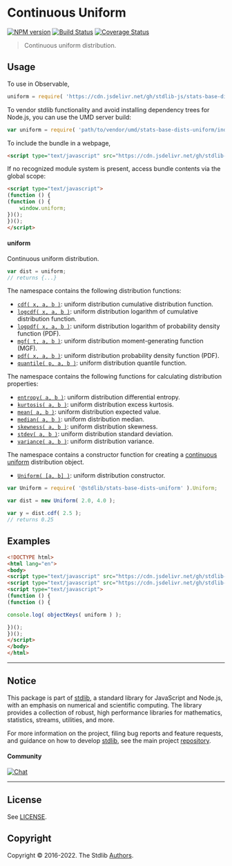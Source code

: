 <!--

@license Apache-2.0

Copyright (c) 2018 The Stdlib Authors.

Licensed under the Apache License, Version 2.0 (the "License");
you may not use this file except in compliance with the License.
You may obtain a copy of the License at

   http://www.apache.org/licenses/LICENSE-2.0

Unless required by applicable law or agreed to in writing, software
distributed under the License is distributed on an "AS IS" BASIS,
WITHOUT WARRANTIES OR CONDITIONS OF ANY KIND, either express or implied.
See the License for the specific language governing permissions and
limitations under the License.

-->

# Continuous Uniform

[![NPM version][npm-image]][npm-url] [![Build Status][test-image]][test-url] [![Coverage Status][coverage-image]][coverage-url] <!-- [![dependencies][dependencies-image]][dependencies-url] -->

> Continuous uniform distribution.



<section class="usage">

## Usage

To use in Observable,

```javascript
uniform = require( 'https://cdn.jsdelivr.net/gh/stdlib-js/stats-base-dists-uniform@umd/browser.js' )
```

To vendor stdlib functionality and avoid installing dependency trees for Node.js, you can use the UMD server build:

```javascript
var uniform = require( 'path/to/vendor/umd/stats-base-dists-uniform/index.js' )
```

To include the bundle in a webpage,

```html
<script type="text/javascript" src="https://cdn.jsdelivr.net/gh/stdlib-js/stats-base-dists-uniform@umd/browser.js"></script>
```

If no recognized module system is present, access bundle contents via the global scope:

```html
<script type="text/javascript">
(function () {
(function () {
    window.uniform;
})();
})();
</script>
```

#### uniform

Continuous uniform distribution.

```javascript
var dist = uniform;
// returns {...}
```

The namespace contains the following distribution functions:

<!-- <toc pattern="*+(cdf|pdf|mgf|quantile)*"> -->

<div class="namespace-toc">

-   <span class="signature">[`cdf( x, a, b )`][@stdlib/stats/base/dists/uniform/cdf]</span><span class="delimiter">: </span><span class="description">uniform distribution cumulative distribution function.</span>
-   <span class="signature">[`logcdf( x, a, b )`][@stdlib/stats/base/dists/uniform/logcdf]</span><span class="delimiter">: </span><span class="description">uniform distribution logarithm of cumulative distribution function.</span>
-   <span class="signature">[`logpdf( x, a, b )`][@stdlib/stats/base/dists/uniform/logpdf]</span><span class="delimiter">: </span><span class="description">uniform distribution logarithm of probability density function (PDF).</span>
-   <span class="signature">[`mgf( t, a, b )`][@stdlib/stats/base/dists/uniform/mgf]</span><span class="delimiter">: </span><span class="description">uniform distribution moment-generating function (MGF).</span>
-   <span class="signature">[`pdf( x, a, b )`][@stdlib/stats/base/dists/uniform/pdf]</span><span class="delimiter">: </span><span class="description">uniform distribution probability density function (PDF).</span>
-   <span class="signature">[`quantile( p, a, b )`][@stdlib/stats/base/dists/uniform/quantile]</span><span class="delimiter">: </span><span class="description">uniform distribution quantile function.</span>

</div>

<!-- </toc> -->

The namespace contains the following functions for calculating distribution properties:

<!-- <toc pattern="*+(entropy|kurtosis|mean|median|mode|skewness|stdev|variance)*"> -->

<div class="namespace-toc">

-   <span class="signature">[`entropy( a, b )`][@stdlib/stats/base/dists/uniform/entropy]</span><span class="delimiter">: </span><span class="description">uniform distribution differential entropy.</span>
-   <span class="signature">[`kurtosis( a, b )`][@stdlib/stats/base/dists/uniform/kurtosis]</span><span class="delimiter">: </span><span class="description">uniform distribution excess kurtosis.</span>
-   <span class="signature">[`mean( a, b )`][@stdlib/stats/base/dists/uniform/mean]</span><span class="delimiter">: </span><span class="description">uniform distribution expected value.</span>
-   <span class="signature">[`median( a, b )`][@stdlib/stats/base/dists/uniform/median]</span><span class="delimiter">: </span><span class="description">uniform distribution median.</span>
-   <span class="signature">[`skewness( a, b )`][@stdlib/stats/base/dists/uniform/skewness]</span><span class="delimiter">: </span><span class="description">uniform distribution skewness.</span>
-   <span class="signature">[`stdev( a, b )`][@stdlib/stats/base/dists/uniform/stdev]</span><span class="delimiter">: </span><span class="description">uniform distribution standard deviation.</span>
-   <span class="signature">[`variance( a, b )`][@stdlib/stats/base/dists/uniform/variance]</span><span class="delimiter">: </span><span class="description">uniform distribution variance.</span>

</div>

<!-- </toc> -->

The namespace contains a constructor function for creating a [continuous uniform][uniform-distribution] distribution object.

<!-- <toc pattern="*ctor*"> -->

<div class="namespace-toc">

-   <span class="signature">[`Uniform( [a, b] )`][@stdlib/stats/base/dists/uniform/ctor]</span><span class="delimiter">: </span><span class="description">uniform distribution constructor.</span>

</div>

<!-- </toc> -->

```javascript
var Uniform = require( '@stdlib/stats-base-dists-uniform' ).Uniform;

var dist = new Uniform( 2.0, 4.0 );

var y = dist.cdf( 2.5 );
// returns 0.25
```

</section>

<!-- /.usage -->

<section class="examples">

## Examples

<!-- TODO: better examples -->

<!-- eslint no-undef: "error" -->

```html
<!DOCTYPE html>
<html lang="en">
<body>
<script type="text/javascript" src="https://cdn.jsdelivr.net/gh/stdlib-js/utils-keys@umd/browser.js"></script>
<script type="text/javascript" src="https://cdn.jsdelivr.net/gh/stdlib-js/stats-base-dists-uniform@umd/browser.js"></script>
<script type="text/javascript">
(function () {
(function () {

console.log( objectKeys( uniform ) );

})();
})();
</script>
</body>
</html>
```

</section>

<!-- /.examples -->

<!-- Section for related `stdlib` packages. Do not manually edit this section, as it is automatically populated. -->

<section class="related">

</section>

<!-- /.related -->

<!-- Section for all links. Make sure to keep an empty line after the `section` element and another before the `/section` close. -->


<section class="main-repo" >

* * *

## Notice

This package is part of [stdlib][stdlib], a standard library for JavaScript and Node.js, with an emphasis on numerical and scientific computing. The library provides a collection of robust, high performance libraries for mathematics, statistics, streams, utilities, and more.

For more information on the project, filing bug reports and feature requests, and guidance on how to develop [stdlib][stdlib], see the main project [repository][stdlib].

#### Community

[![Chat][chat-image]][chat-url]

---

## License

See [LICENSE][stdlib-license].


## Copyright

Copyright &copy; 2016-2022. The Stdlib [Authors][stdlib-authors].

</section>

<!-- /.stdlib -->

<!-- Section for all links. Make sure to keep an empty line after the `section` element and another before the `/section` close. -->

<section class="links">

[npm-image]: http://img.shields.io/npm/v/@stdlib/stats-base-dists-uniform.svg
[npm-url]: https://npmjs.org/package/@stdlib/stats-base-dists-uniform

[test-image]: https://github.com/stdlib-js/stats-base-dists-uniform/actions/workflows/test.yml/badge.svg?branch=v0.0.7
[test-url]: https://github.com/stdlib-js/stats-base-dists-uniform/actions/workflows/test.yml?query=branch:v0.0.7

[coverage-image]: https://img.shields.io/codecov/c/github/stdlib-js/stats-base-dists-uniform/main.svg
[coverage-url]: https://codecov.io/github/stdlib-js/stats-base-dists-uniform?branch=main

<!--

[dependencies-image]: https://img.shields.io/david/stdlib-js/stats-base-dists-uniform.svg
[dependencies-url]: https://david-dm.org/stdlib-js/stats-base-dists-uniform/main

-->

[chat-image]: https://img.shields.io/gitter/room/stdlib-js/stdlib.svg
[chat-url]: https://gitter.im/stdlib-js/stdlib/

[stdlib]: https://github.com/stdlib-js/stdlib

[stdlib-authors]: https://github.com/stdlib-js/stdlib/graphs/contributors

[umd]: https://github.com/umdjs/umd
[es-module]: https://developer.mozilla.org/en-US/docs/Web/JavaScript/Guide/Modules

[deno-url]: https://github.com/stdlib-js/stats-base-dists-uniform/tree/deno
[umd-url]: https://github.com/stdlib-js/stats-base-dists-uniform/tree/umd
[esm-url]: https://github.com/stdlib-js/stats-base-dists-uniform/tree/esm
[branches-url]: https://github.com/stdlib-js/stats-base-dists-uniform/blob/main/branches.md

[stdlib-license]: https://raw.githubusercontent.com/stdlib-js/stats-base-dists-uniform/main/LICENSE

[uniform-distribution]: https://en.wikipedia.org/wiki/Uniform_distribution_%28continuous%29

<!-- <toc-links> -->

[@stdlib/stats/base/dists/uniform/ctor]: https://github.com/stdlib-js/stats-base-dists-uniform-ctor/tree/umd/tree/umd

[@stdlib/stats/base/dists/uniform/entropy]: https://github.com/stdlib-js/stats-base-dists-uniform-entropy/tree/umd/tree/umd

[@stdlib/stats/base/dists/uniform/kurtosis]: https://github.com/stdlib-js/stats-base-dists-uniform-kurtosis/tree/umd/tree/umd

[@stdlib/stats/base/dists/uniform/mean]: https://github.com/stdlib-js/stats-base-dists-uniform-mean/tree/umd/tree/umd

[@stdlib/stats/base/dists/uniform/median]: https://github.com/stdlib-js/stats-base-dists-uniform-median/tree/umd/tree/umd

[@stdlib/stats/base/dists/uniform/skewness]: https://github.com/stdlib-js/stats-base-dists-uniform-skewness/tree/umd/tree/umd

[@stdlib/stats/base/dists/uniform/stdev]: https://github.com/stdlib-js/stats-base-dists-uniform-stdev/tree/umd/tree/umd

[@stdlib/stats/base/dists/uniform/variance]: https://github.com/stdlib-js/stats-base-dists-uniform-variance/tree/umd/tree/umd

[@stdlib/stats/base/dists/uniform/cdf]: https://github.com/stdlib-js/stats-base-dists-uniform-cdf/tree/umd/tree/umd

[@stdlib/stats/base/dists/uniform/logcdf]: https://github.com/stdlib-js/stats-base-dists-uniform-logcdf/tree/umd/tree/umd

[@stdlib/stats/base/dists/uniform/logpdf]: https://github.com/stdlib-js/stats-base-dists-uniform-logpdf/tree/umd/tree/umd

[@stdlib/stats/base/dists/uniform/mgf]: https://github.com/stdlib-js/stats-base-dists-uniform-mgf/tree/umd/tree/umd

[@stdlib/stats/base/dists/uniform/pdf]: https://github.com/stdlib-js/stats-base-dists-uniform-pdf/tree/umd/tree/umd

[@stdlib/stats/base/dists/uniform/quantile]: https://github.com/stdlib-js/stats-base-dists-uniform-quantile/tree/umd/tree/umd

<!-- </toc-links> -->

</section>

<!-- /.links -->
